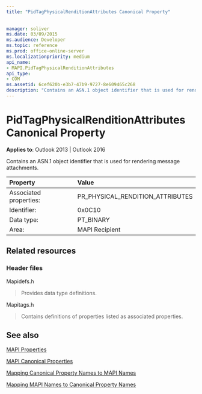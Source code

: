 ```yaml
---
title: "PidTagPhysicalRenditionAttributes Canonical Property"
 
 
manager: soliver
ms.date: 03/09/2015
ms.audience: Developer
ms.topic: reference
ms.prod: office-online-server
ms.localizationpriority: medium
api_name:
- MAPI.PidTagPhysicalRenditionAttributes
api_type:
- COM
ms.assetid: 6cef620b-e3b7-47b9-9727-8e609465c268
description: "Contains an ASN.1 object identifier that is used for rendering message attachments."
---
```


# PidTagPhysicalRenditionAttributes Canonical Property

  
  
**Applies to**: Outlook 2013 | Outlook 2016 
  
Contains an ASN.1 object identifier that is used for rendering message attachments.
  
|Property |Value |
|:-----|:-----|
|Associated properties:  <br/> |PR_PHYSICAL_RENDITION_ATTRIBUTES  <br/> |
|Identifier:  <br/> |0x0C10  <br/> |
|Data type:  <br/> |PT_BINARY  <br/> |
|Area:  <br/> |MAPI Recipient  <br/> |
   
## Related resources

### Header files

Mapidefs.h
  
> Provides data type definitions.
    
Mapitags.h
  
> Contains definitions of properties listed as associated properties.
    
## See also



[MAPI Properties](mapi-properties.md)
  
[MAPI Canonical Properties](mapi-canonical-properties.md)
  
[Mapping Canonical Property Names to MAPI Names](mapping-canonical-property-names-to-mapi-names.md)
  
[Mapping MAPI Names to Canonical Property Names](mapping-mapi-names-to-canonical-property-names.md)

